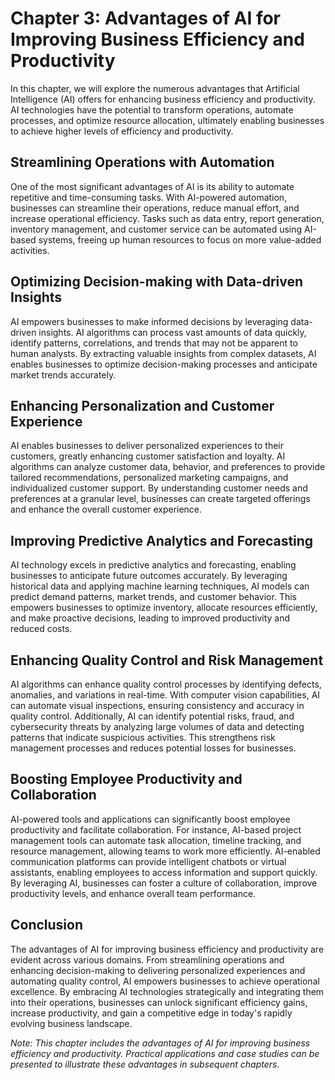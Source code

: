 Chapter 3: Advantages of AI for Improving Business Efficiency and Productivity
==============================================================================

In this chapter, we will explore the numerous advantages that Artificial Intelligence (AI) offers for enhancing business efficiency and productivity. AI technologies have the potential to transform operations, automate processes, and optimize resource allocation, ultimately enabling businesses to achieve higher levels of efficiency and productivity.

Streamlining Operations with Automation
---------------------------------------

One of the most significant advantages of AI is its ability to automate repetitive and time-consuming tasks. With AI-powered automation, businesses can streamline their operations, reduce manual effort, and increase operational efficiency. Tasks such as data entry, report generation, inventory management, and customer service can be automated using AI-based systems, freeing up human resources to focus on more value-added activities.

Optimizing Decision-making with Data-driven Insights
----------------------------------------------------

AI empowers businesses to make informed decisions by leveraging data-driven insights. AI algorithms can process vast amounts of data quickly, identify patterns, correlations, and trends that may not be apparent to human analysts. By extracting valuable insights from complex datasets, AI enables businesses to optimize decision-making processes and anticipate market trends accurately.

Enhancing Personalization and Customer Experience
-------------------------------------------------

AI enables businesses to deliver personalized experiences to their customers, greatly enhancing customer satisfaction and loyalty. AI algorithms can analyze customer data, behavior, and preferences to provide tailored recommendations, personalized marketing campaigns, and individualized customer support. By understanding customer needs and preferences at a granular level, businesses can create targeted offerings and enhance the overall customer experience.

Improving Predictive Analytics and Forecasting
----------------------------------------------

AI technology excels in predictive analytics and forecasting, enabling businesses to anticipate future outcomes accurately. By leveraging historical data and applying machine learning techniques, AI models can predict demand patterns, market trends, and customer behavior. This empowers businesses to optimize inventory, allocate resources efficiently, and make proactive decisions, leading to improved productivity and reduced costs.

Enhancing Quality Control and Risk Management
---------------------------------------------

AI algorithms can enhance quality control processes by identifying defects, anomalies, and variations in real-time. With computer vision capabilities, AI can automate visual inspections, ensuring consistency and accuracy in quality control. Additionally, AI can identify potential risks, fraud, and cybersecurity threats by analyzing large volumes of data and detecting patterns that indicate suspicious activities. This strengthens risk management processes and reduces potential losses for businesses.

Boosting Employee Productivity and Collaboration
------------------------------------------------

AI-powered tools and applications can significantly boost employee productivity and facilitate collaboration. For instance, AI-based project management tools can automate task allocation, timeline tracking, and resource management, allowing teams to work more efficiently. AI-enabled communication platforms can provide intelligent chatbots or virtual assistants, enabling employees to access information and support quickly. By leveraging AI, businesses can foster a culture of collaboration, improve productivity levels, and enhance overall team performance.

Conclusion
----------

The advantages of AI for improving business efficiency and productivity are evident across various domains. From streamlining operations and enhancing decision-making to delivering personalized experiences and automating quality control, AI empowers businesses to achieve operational excellence. By embracing AI technologies strategically and integrating them into their operations, businesses can unlock significant efficiency gains, increase productivity, and gain a competitive edge in today's rapidly evolving business landscape.

*Note: This chapter includes the advantages of AI for improving business efficiency and productivity. Practical applications and case studies can be presented to illustrate these advantages in subsequent chapters.*
